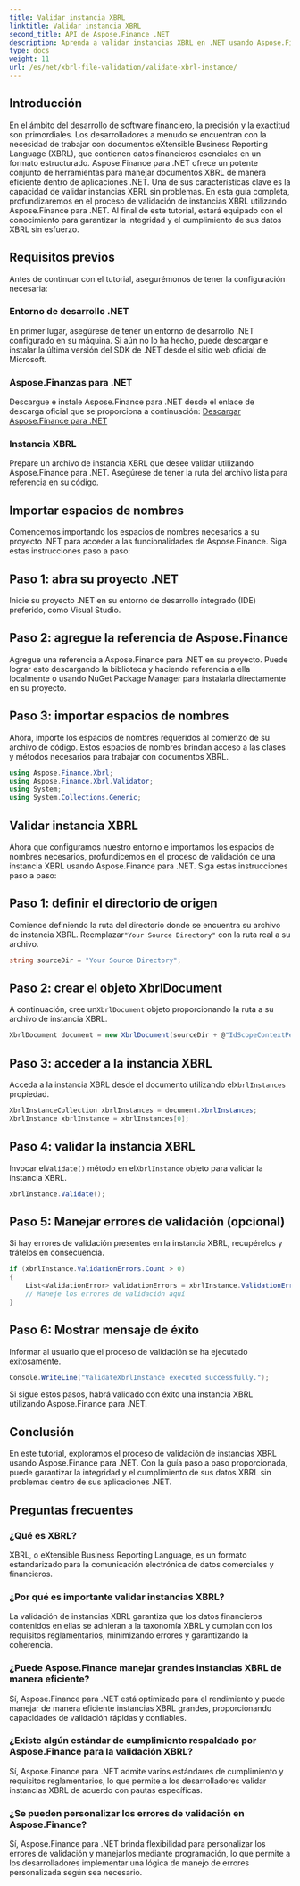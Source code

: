 ```yaml
---
title: Validar instancia XBRL
linktitle: Validar instancia XBRL
second_title: API de Aspose.Finance .NET
description: Aprenda a validar instancias XBRL en .NET usando Aspose.Finance. Garantice la integridad y el cumplimiento de los datos sin esfuerzo. #Aspose #Finanzas #XBRL
type: docs
weight: 11
url: /es/net/xbrl-file-validation/validate-xbrl-instance/
---
```

## Introducción
En el ámbito del desarrollo de software financiero, la precisión y la exactitud son primordiales. Los desarrolladores a menudo se encuentran con la necesidad de trabajar con documentos eXtensible Business Reporting Language (XBRL), que contienen datos financieros esenciales en un formato estructurado. Aspose.Finance para .NET ofrece un potente conjunto de herramientas para manejar documentos XBRL de manera eficiente dentro de aplicaciones .NET. Una de sus características clave es la capacidad de validar instancias XBRL sin problemas. En esta guía completa, profundizaremos en el proceso de validación de instancias XBRL utilizando Aspose.Finance para .NET. Al final de este tutorial, estará equipado con el conocimiento para garantizar la integridad y el cumplimiento de sus datos XBRL sin esfuerzo.
## Requisitos previos
Antes de continuar con el tutorial, asegurémonos de tener la configuración necesaria:
### Entorno de desarrollo .NET
En primer lugar, asegúrese de tener un entorno de desarrollo .NET configurado en su máquina. Si aún no lo ha hecho, puede descargar e instalar la última versión del SDK de .NET desde el sitio web oficial de Microsoft.
### Aspose.Finanzas para .NET
Descargue e instale Aspose.Finance para .NET desde el enlace de descarga oficial que se proporciona a continuación:
[Descargar Aspose.Finance para .NET](https://releases.aspose.com/finance/net/)
### Instancia XBRL
Prepare un archivo de instancia XBRL que desee validar utilizando Aspose.Finance para .NET. Asegúrese de tener la ruta del archivo lista para referencia en su código.
## Importar espacios de nombres
Comencemos importando los espacios de nombres necesarios a su proyecto .NET para acceder a las funcionalidades de Aspose.Finance. Siga estas instrucciones paso a paso:
## Paso 1: abra su proyecto .NET
Inicie su proyecto .NET en su entorno de desarrollo integrado (IDE) preferido, como Visual Studio.
## Paso 2: agregue la referencia de Aspose.Finance
Agregue una referencia a Aspose.Finance para .NET en su proyecto. Puede lograr esto descargando la biblioteca y haciendo referencia a ella localmente o usando NuGet Package Manager para instalarla directamente en su proyecto.
## Paso 3: importar espacios de nombres
Ahora, importe los espacios de nombres requeridos al comienzo de su archivo de código. Estos espacios de nombres brindan acceso a las clases y métodos necesarios para trabajar con documentos XBRL.
```csharp
using Aspose.Finance.Xbrl;
using Aspose.Finance.Xbrl.Validator;
using System;
using System.Collections.Generic;
```
## Validar instancia XBRL
Ahora que configuramos nuestro entorno e importamos los espacios de nombres necesarios, profundicemos en el proceso de validación de una instancia XBRL usando Aspose.Finance para .NET. Siga estas instrucciones paso a paso:
## Paso 1: definir el directorio de origen
 Comience definiendo la ruta del directorio donde se encuentra su archivo de instancia XBRL. Reemplazar`"Your Source Directory"` con la ruta real a su archivo.
```csharp
string sourceDir = "Your Source Directory";
```
## Paso 2: crear el objeto XbrlDocument
 A continuación, cree un`XbrlDocument` objeto proporcionando la ruta a su archivo de instancia XBRL.
```csharp
XbrlDocument document = new XbrlDocument(sourceDir + @"IdScopeContextPeriodStartAfterEnd.xml");
```
## Paso 3: acceder a la instancia XBRL
 Acceda a la instancia XBRL desde el documento utilizando el`XbrlInstances` propiedad.
```csharp
XbrlInstanceCollection xbrlInstances = document.XbrlInstances;
XbrlInstance xbrlInstance = xbrlInstances[0];
```
## Paso 4: validar la instancia XBRL
 Invocar el`Validate()` método en el`XbrlInstance` objeto para validar la instancia XBRL.
```csharp
xbrlInstance.Validate();
```
## Paso 5: Manejar errores de validación (opcional)
Si hay errores de validación presentes en la instancia XBRL, recupérelos y trátelos en consecuencia.
```csharp
if (xbrlInstance.ValidationErrors.Count > 0)
{
    List<ValidationError> validationErrors = xbrlInstance.ValidationErrors;
    // Maneje los errores de validación aquí
}
```
## Paso 6: Mostrar mensaje de éxito
Informar al usuario que el proceso de validación se ha ejecutado exitosamente.
```csharp
Console.WriteLine("ValidateXbrlInstance executed successfully.");
```
Si sigue estos pasos, habrá validado con éxito una instancia XBRL utilizando Aspose.Finance para .NET.
## Conclusión
En este tutorial, exploramos el proceso de validación de instancias XBRL usando Aspose.Finance para .NET. Con la guía paso a paso proporcionada, puede garantizar la integridad y el cumplimiento de sus datos XBRL sin problemas dentro de sus aplicaciones .NET.
## Preguntas frecuentes
### ¿Qué es XBRL?
XBRL, o eXtensible Business Reporting Language, es un formato estandarizado para la comunicación electrónica de datos comerciales y financieros.
### ¿Por qué es importante validar instancias XBRL?
La validación de instancias XBRL garantiza que los datos financieros contenidos en ellas se adhieran a la taxonomía XBRL y cumplan con los requisitos reglamentarios, minimizando errores y garantizando la coherencia.
### ¿Puede Aspose.Finance manejar grandes instancias XBRL de manera eficiente?
Sí, Aspose.Finance para .NET está optimizado para el rendimiento y puede manejar de manera eficiente instancias XBRL grandes, proporcionando capacidades de validación rápidas y confiables.
### ¿Existe algún estándar de cumplimiento respaldado por Aspose.Finance para la validación XBRL?
Sí, Aspose.Finance para .NET admite varios estándares de cumplimiento y requisitos reglamentarios, lo que permite a los desarrolladores validar instancias XBRL de acuerdo con pautas específicas.
### ¿Se pueden personalizar los errores de validación en Aspose.Finance?
Sí, Aspose.Finance para .NET brinda flexibilidad para personalizar los errores de validación y manejarlos mediante programación, lo que permite a los desarrolladores implementar una lógica de manejo de errores personalizada según sea necesario.